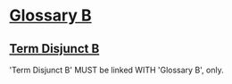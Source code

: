 # [Glossary B](#glossary-b)

## [Term Disjunct B](#term-disjunct-b)

'Term Disjunct B' MUST be linked WITH 'Glossary B', only.
